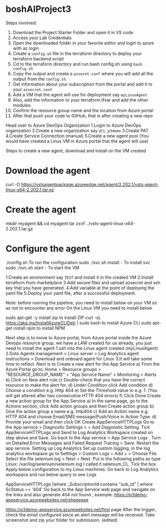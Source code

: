# boshAIProject3

Steps involved:
1. Download the Project Starter Folder and open it in VS code
2. Access your Lab Credentials 
3. Open the downloaded folder in your favorite editor and login to azure with az login 
4. Create a `config.sh` file in the terraform directory to deploy your terraform backend script
5. Cd to the terraform directory and run bash config.sh using `bash config.sh`
6. Copy the output and create a `azseret.conf` where you will add all the output from the `config.sh`.
7. Get information about your subscription from the portal and add it to your `azsecret.conf`
8. Add a VM that the agent will use for deployment say `myLinuxAgent`
9. Also, add the information to your  terraform.tfvar and add the other modules.
10. Confirm the resource group name and the location from Azure portal
11. After that push your code to GitHub, that is after creating a new repo

Head over to Azure DevOps Organization
1.Login to Azure DevOps organization
2.Create a new organization say `UCL_p3demo`
3.Create PAT
4.Create Service Connection (manual)
5.Create a new agent pool (You would have created a Linux VM in Azure portal that the agent will use)

Steps to create a new agent, download and install on the VM created
# Download the agent
curl -O https://vstsagentpackage.azureedge.net/agent/2.202.1/vsts-agent-linux-x64-2.202.1.tar.gz
# Create the agent
mkdir myagent && cd myagent
tar zxvf ../vsts-agent-linux-x64-2.202.1.tar.gz
# Configure the agent
./config.sh To run the configuration
sudo ./svc.sh install - To install svc
sudo ./svc.sh start - To start the VM

1.Create an environment say `TEST` and install it in the created VM
2.Install terraform from marketplace
3.Add secure files and upload azsecret and ssh key that you have generated.
4.Add variable at the point of deploying the yaml file
5.Deploy your yaml file, after a successful deployment.

Note: before running the pipeline, you need to install below on your VM so as not to encounter any error
On the Linux VM you need to install below

sudo apt-get -y install zip to install ZIP
curl -sL https://aka.ms/InstallAzureCLIDeb | sudo bash to install Azure CLI
sudo apt-get install npm to install NPM

Next step is to move to Azure portal, from Azure portal inside the Azure Devops resource group, we have a LAW created for us already, you just need to install the agent
1.ssh into the Linux agent created (myLinuxAgent)
2.Goto Agents management > Linux server > Log Analytics agent instructions > Download and onboard agent for Linux
3.It will take some time to reflect.
Next is to
Create a new alert for the App Service
a) From the Azure Portal go to:
Home > Resource groups > "RESOURCE_GROUP_NAME" > "App Service Name" > Monitoring > Alerts
b) Click on New alert rule
c) Double-check that you have the correct resource to make the alert for.
d) Under Condition click Add condition
d) Choose a condition e.g. Http 404
e) Set the Threshold value to e.g. 1. (You will get altered after two consecutive HTTP 404 errors)
f) Click Done
Create a new action group for the App Service
a) In the same page, go to the Actions section, click Add action groups and then Create action group
b) Give the action group a name e.g. http404
c) Add an Action name e.g. HTTP 404 and choose Email/SMS message/Push/Voice in Action Type.
d) Provide your email and then click OK
Create AppServiceHTTPLogs
Go to the App service > Diagnostic Settings > + Add Diagnostic Setting. Tick AppServiceHTTPLogs and Send to Log Analytics Workspace created on step above and Save.
Go back to the App service > App Service Logs . Turn on Detailed Error Messages and Failed Request Tracing > Save. Restart the app service.
Setting up Log Analytics
Set up custom logging, in the log analytics workspace go to Settings > Custom Logs > Add + > Choose File. Select the file selenium.log > Next > Next. Put in the following paths as type Linux:
/var/log/selenium/selenium.log
I called it selenium_CL, Tick the box Apply below configuration to my Linux machines.
Go back to Log Analytics workspace and run below query to see Logs

AppServiceHTTPLogs 
|where _SubscriptionId contains "sub_id"
| where ScStatus == '404'
Go back to the App Service web page and navigate on the links and also generate 404 not found , example:
https://p3demo-appservice.azurewebsites.net/sheeeeee

https://p3demo-appservice.azurewebsites.net/first page
After the trigger, check the email configured since an alert message will be received. Take screenshot and zip your folder for submission. (edited) 

